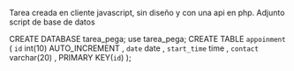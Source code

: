 Tarea  creada en cliente javascript, sin diseño y con una api en php.
Adjunto script de base de datos


CREATE DATABASE tarea_pega;
use tarea_pega;
CREATE TABLE `appoinment` (
  `id` int(10) AUTO_INCREMENT ,
  `date` date ,
  `start_time` time ,
  `contact` varchar(20) ,
    PRIMARY KEY(`id`)
);
